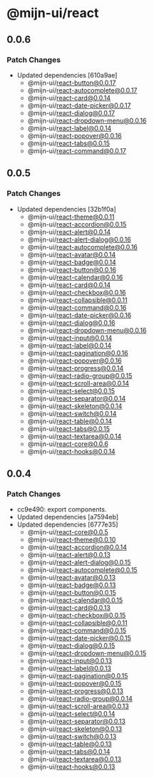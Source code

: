 # @mijn-ui/react

## 0.0.6

### Patch Changes

- Updated dependencies [610a9ae]
  - @mijn-ui/react-button@0.0.17
  - @mijn-ui/react-autocomplete@0.0.17
  - @mijn-ui/react-card@0.0.14
  - @mijn-ui/react-date-picker@0.0.17
  - @mijn-ui/react-dialog@0.0.17
  - @mijn-ui/react-dropdown-menu@0.0.16
  - @mijn-ui/react-label@0.0.14
  - @mijn-ui/react-popover@0.0.16
  - @mijn-ui/react-tabs@0.0.15
  - @mijn-ui/react-command@0.0.17

## 0.0.5

### Patch Changes

- Updated dependencies [32b1f0a]
  - @mijn-ui/react-theme@0.0.11
  - @mijn-ui/react-accordion@0.0.15
  - @mijn-ui/react-alert@0.0.14
  - @mijn-ui/react-alert-dialog@0.0.16
  - @mijn-ui/react-autocomplete@0.0.16
  - @mijn-ui/react-avatar@0.0.14
  - @mijn-ui/react-badge@0.0.14
  - @mijn-ui/react-button@0.0.16
  - @mijn-ui/react-calendar@0.0.16
  - @mijn-ui/react-card@0.0.14
  - @mijn-ui/react-checkbox@0.0.16
  - @mijn-ui/react-collapsible@0.0.11
  - @mijn-ui/react-command@0.0.16
  - @mijn-ui/react-date-picker@0.0.16
  - @mijn-ui/react-dialog@0.0.16
  - @mijn-ui/react-dropdown-menu@0.0.16
  - @mijn-ui/react-input@0.0.14
  - @mijn-ui/react-label@0.0.14
  - @mijn-ui/react-pagination@0.0.16
  - @mijn-ui/react-popover@0.0.16
  - @mijn-ui/react-progress@0.0.14
  - @mijn-ui/react-radio-group@0.0.15
  - @mijn-ui/react-scroll-area@0.0.14
  - @mijn-ui/react-select@0.0.15
  - @mijn-ui/react-separator@0.0.14
  - @mijn-ui/react-skeleton@0.0.14
  - @mijn-ui/react-switch@0.0.14
  - @mijn-ui/react-table@0.0.14
  - @mijn-ui/react-tabs@0.0.15
  - @mijn-ui/react-textarea@0.0.14
  - @mijn-ui/react-core@0.0.6
  - @mijn-ui/react-hooks@0.0.14

## 0.0.4

### Patch Changes

- cc9e490: export components.
- Updated dependencies [a7594eb]
- Updated dependencies [6777e35]
  - @mijn-ui/react-core@0.0.5
  - @mijn-ui/react-theme@0.0.10
  - @mijn-ui/react-accordion@0.0.14
  - @mijn-ui/react-alert@0.0.13
  - @mijn-ui/react-alert-dialog@0.0.15
  - @mijn-ui/react-autocomplete@0.0.15
  - @mijn-ui/react-avatar@0.0.13
  - @mijn-ui/react-badge@0.0.13
  - @mijn-ui/react-button@0.0.15
  - @mijn-ui/react-calendar@0.0.15
  - @mijn-ui/react-card@0.0.13
  - @mijn-ui/react-checkbox@0.0.15
  - @mijn-ui/react-collapsible@0.0.11
  - @mijn-ui/react-command@0.0.15
  - @mijn-ui/react-date-picker@0.0.15
  - @mijn-ui/react-dialog@0.0.15
  - @mijn-ui/react-dropdown-menu@0.0.15
  - @mijn-ui/react-input@0.0.13
  - @mijn-ui/react-label@0.0.13
  - @mijn-ui/react-pagination@0.0.15
  - @mijn-ui/react-popover@0.0.15
  - @mijn-ui/react-progress@0.0.13
  - @mijn-ui/react-radio-group@0.0.14
  - @mijn-ui/react-scroll-area@0.0.13
  - @mijn-ui/react-select@0.0.14
  - @mijn-ui/react-separator@0.0.13
  - @mijn-ui/react-skeleton@0.0.13
  - @mijn-ui/react-switch@0.0.13
  - @mijn-ui/react-table@0.0.13
  - @mijn-ui/react-tabs@0.0.14
  - @mijn-ui/react-textarea@0.0.13
  - @mijn-ui/react-hooks@0.0.13
